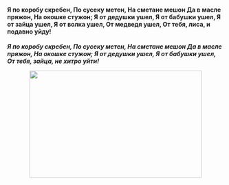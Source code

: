 #### Я по коробу скребен, По сусеку метен, На сметане мешон Да в масле пряжон, На окошке стужон; Я от дедушки ушел, Я от бабушки ушел, Я от зайца ушел, Я от волка ушел, От медведя ушел, От тебя, лиса, и подавно уйду!


***Я по коробу скребен, По сусеку метен, На сметане мешон Да в масле пряжон, На окошке стужон; Я от дедушки ушел, Я от бабушки ушел, От тебя, зайца, не хитро уйти!***

<p align="center">
  <img width="400" height="250" src="https://github.com/blademoon/Markdown/blob/main/Picture/cat.jpg">
</p>
